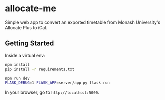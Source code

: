# allocate-me

Simple web app to convert an exported timetable from Monash University's Allocate Plus to iCal.

## Getting Started

Inside a virtual env:

```bash
npm install
pip install -r requirements.txt

npm run dev
FLASK_DEBUG=1 FLASK_APP=server/app.py flask run
```

In your browser, go to `http://localhost:5000`.
